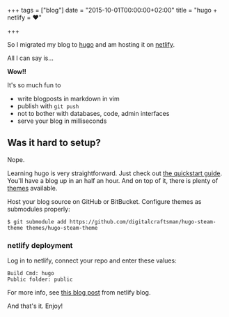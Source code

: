 +++
tags = ["blog"]
date = "2015-10-01T00:00:00+02:00"
title = "hugo + netlify = ❤"

+++

So I migrated my blog to [hugo](https://gohugo.io/) and am hosting it on [netlify](https://netlify.com/).

All I can say is...

<!--more-->

**Wow!!**

It's so much fun to

 * write blogposts in markdown in vim
 * publish with `git push`
 * not to bother with databases, code, admin interfaces
 * serve your blog in milliseconds

## Was it hard to setup?

Nope.

Learning hugo is very straightforward. Just check out [the quickstart guide](http://gohugo.io/overview/quickstart/). You'll have a blog up in an half an hour. And on top of it, there is plenty of [themes](https://github.com/spf13/hugoThemes/) available.

Host your blog source on GitHub or BitBucket. Configure themes as submodules properly:

```
$ git submodule add https://github.com/digitalcraftsman/hugo-steam-theme themes/hugo-steam-theme
```

### netlify deployment

Log in to netlify, connect your repo and enter these values:

```text
Build Cmd: hugo
Public folder: public
```

For more info, see [this blog post](https://www.netlify.com/blog/2015/07/30/hugo-on-netlify-insanely-fast-deploys) from netlify blog.


And that's it. Enjoy!
